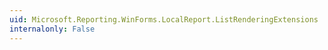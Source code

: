 ```yaml
---
uid: Microsoft.Reporting.WinForms.LocalReport.ListRenderingExtensions
internalonly: False
---
```

